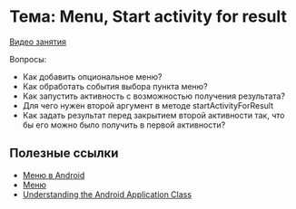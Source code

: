 # Тема: Menu, Start activity for result 

[Видео занятия](https://youtu.be/kkQVpFIqY-k)

Вопросы:

* Как добавить опциональное меню?
* Как обработать события выбора пункта меню?
* Как запустить активность с возможностью получения результата?
* Для чего нужен второй аргумент в методе startActivityForResult
* Как задать результат перед закрытием второй активности так, что бы его можно было получить в первой активности?
	
## Полезные ссылки

* [Меню в Android](https://developer.android.com/guide/topics/ui/menus?hl=ru#options-menu)
* [Меню](http://developer.alexanderklimov.ru/android/menu.php)
* [Understanding the Android Application Class](https://github.com/codepath/android_guides/wiki/Understanding-the-Android-Application-Class)


